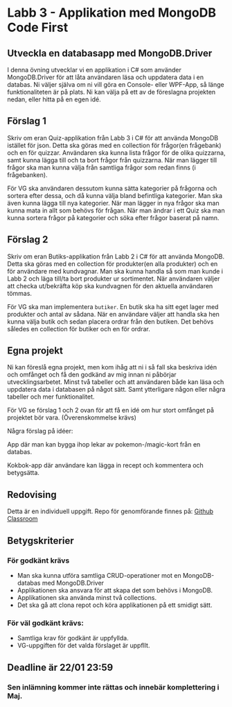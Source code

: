 # Labb 3 - Applikation med MongoDB Code First
## Utveckla en databasapp med MongoDB.Driver
I denna övning utvecklar vi en applikation i C# som använder MongoDB.Driver
för att låta användaren läsa och uppdatera data i en databas. Ni väljer själva om ni
vill göra en Console- eller WPF-App, så länge funktionaliteten är på plats.
Ni kan välja på ett av de föreslagna projekten nedan, eller hitta på en egen idé.
## Förslag 1
Skriv om eran Quiz-applikation från Labb 3 i C# för att använda MongoDB istället för json.
Detta ska göras med en collection för frågor(en frågebank) och en för quizzar.
Användaren ska kunna lista frågor för de olika quizzarna, samt
kunna lägga till och ta bort frågor från quizzarna. När man lägger till frågor ska
man kunna välja från samtliga frågor som redan finns (i frågebanken).

För VG ska användaren dessutom kunna sätta kategorier på frågorna och sortera efter dessa,
och då kunna välja bland befintliga kategorier. Man ska även kunna lägga till nya
kategorier. När man lägger in nya frågor ska man kunna mata in allt som behövs för frågan.
När man ändrar i ett Quiz ska man kunna sortera frågor på kategorier och söka efter frågor baserat på namn.
## Förslag 2
Skriv om eran Butiks-applikation från Labb 2 i C# för att använda MongoDB.
Detta ska göras med en collection för produkter(en alla produkter) och en för användare med kundvagnar.
Man ska kunna handla så som man kunde i Labb 2 och läga till/ta bort produkter ur sortimentet. 
När användaren väljer att checka ut/bekräfta köp ska kundvagnen för den aktuella användaren tömmas.

För VG ska man implementera `butiker`. En butik ska ha sitt eget lager med produkter och antal av sådana.
När en användare väljer att handla ska hen kunna välja butik och sedan placera ordrar från den butiken.
Det behövs således en collection för butiker och en för ordrar.
## Egna projekt
Ni kan föreslå egna projekt, men kom ihåg att ni i så fall ska beskriva idén och
omfånget och få den godkänd av mig innan ni påbörjar utvecklingsarbetet.
Minst två tabeller och att användaren både kan läsa
och uppdatera data i databasen på något sätt.
Samt ytterligare någon eller några tabeller och mer funktionalitet.

För VG se förslag 1 och 2 ovan för att få en idé om hur stort omfånget på projektet bör vara. (Överenskommelse krävs)

Några förslag på idéer:

App där man kan bygga ihop lekar av pokemon-/magic-kort från en databas.

Kokbok-app där användare kan lägga in recept och kommentera och betygsätta. 

## Redovising
Detta är en individuell uppgift. Repo för genomförande finnes på: [Github Classroom](https://classroom.github.com/a/C9Dz_LpN)

## Betygskriterier

### För godkänt krävs

* Man ska kunna utföra samtliga CRUD-operationer mot en MongoDB-databas med MongoDB.Driver
* Applikationen ska ansvara för att skapa det som behövs i MongoDB.
* Applikationen ska använda minst två collections.
* Det ska gå att clona repot och köra applikationen på ett smidigt sätt.

### För väl godkänt krävs:

* Samtliga krav för godkänt är uppfyllda.
* VG-uppgiften för det valda förslaget är uppfllt.

## Deadline är 22/01 23:59
### Sen inlämning kommer inte rättas och innebär komplettering i Maj.
